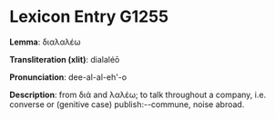 # Lexicon Entry G1255

**Lemma**: διαλαλέω

**Transliteration (xlit)**: dialaléō

**Pronunciation**: dee-al-al-eh'-o

**Description**:
from διά and λαλέω; to talk throughout a company, i.e. converse or (genitive case) publish:--commune, noise abroad.
